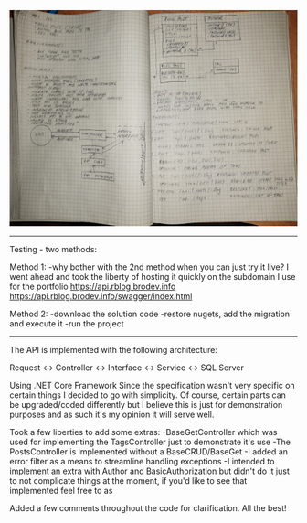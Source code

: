 ![alt text](https://raw.githubusercontent.com/emirhasa/RubiconBlog-repo/master/demo.jpg)

______________________________________________________
Testing - two methods: 

Method 1:
-why bother with the 2nd method when you can just try it live? I went ahead and took the liberty of hosting it quickly on the
subdomain I use for the portfolio
https://api.rblog.brodev.info 
https://api.rblog.brodev.info/swagger/index.html

Method 2:
-download the solution code
-restore nugets, add the migration and execute it
-run the project
______________________________________________________


The API is implemented with the following architecture:

Request <-> Controller <-> Interface <-> Service <-> SQL Server

Using .NET Core Framework
Since the specification wasn't very specific on certain things I decided to go with simplicity.
Of course, certain parts can be upgraded/coded differently but I believe this is just for demonstration purposes
and as such it's my opinion it will serve well.

Took a few liberties to add some extras:
-BaseGetController which was used for implementing the TagsController just to demonstrate it's use
-The PostsController is implemented without a BaseCRUD/BaseGet 
-I added an error filter as a means to streamline handling exceptions
-I intended to implement an extra with Author and BasicAuthorization but didn't do it just to not complicate things at the moment, if you'd like to see that implemented feel free to as

Added a few comments throughout the code for clarification. All the best!

